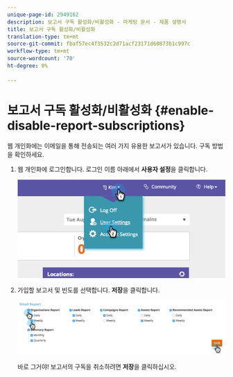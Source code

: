 ```yaml
---
unique-page-id: 2949162
description: 보고서 구독 활성화/비활성화 - 마케팅 문서 - 제품 설명서
title: 보고서 구독 활성화/비활성화
translation-type: tm+mt
source-git-commit: fbaf57ec4f3532c2d71acf23171d60873b1c997c
workflow-type: tm+mt
source-wordcount: '70'
ht-degree: 0%

---
```



# 보고서 구독 활성화/비활성화 {#enable-disable-report-subscriptions}

웹 개인화에는 이메일을 통해 전송되는 여러 가지 유용한 보고서가 있습니다. 구독 방법을 확인하세요.

1. 웹 개인화에 로그인합니다. 로그인 이름 아래에서 **사용자 설정**&#x200B;을 클릭합니다.

   ![](assets/image2014-9-17-20-3a48-3a28.png)

1. 가입할 보고서 및 빈도를 선택합니다. **저장**&#x200B;을 클릭합니다.

   ![](assets/email-settings.png)

   바로 그거야! 보고서의 구독을 취소하려면 **저장**&#x200B;을 클릭하십시오.
